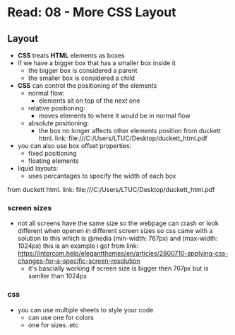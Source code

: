# Read: 08 - More CSS Layout
## Layout
- **CSS** treats **HTML** elements as boxes
- if we have a bigger box that has a smaller box inside it
	- the bigger box is considered a parent
	- the smaller box is considered a child
- **CSS** can control the positioning of the elements
	- normal flow:
		- elements sit on top of the next one
	- relative positioning:
		- moves elements to where it would be in normal flow 
	- absolute positioning:
		- the box no longer affects other elements position
	from duckett html. link:
	file:///C:/Users/LTUC/Desktop/duckett_html.pdf
- you can also use box offset properties:
	- fixed positioning 
	- floating elements
- liquid layouts:
	- uses percantages to specify the width of each box
	
from duckett html. link:
	file:///C:/Users/LTUC/Desktop/duckett_html.pdf

### screen sizes
- not all screens have the same size so the webpage can crash or look different when openen in 
	different screen sizes so css came with a solution to this which is
	@media (min-width: 767px) and (max-width: 1024px)
	this is an example i got from link:
	https://intercom.help/elegantthemes/en/articles/2800710-applying-css-changes-for-a-specific-screen-resolution
	- it's bascially working if screen size is bigger then 767px 
		but is samller than 1024px
### css
- you can use multiple sheets to style your code
	- can use one for colors
	- one for sizes..etc
